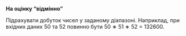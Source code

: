**На оцінку “відмінно”**

Підрахувати добуток чисел у заданому діапазоні. Наприклад, при вхідних даних 50 та 52 повинно бути 50 ∗ 51 ∗ 52 = 132600.
